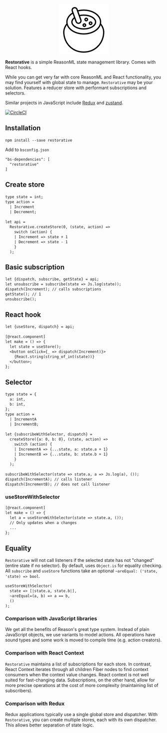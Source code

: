 <p align="center">
  <img width="160" src="restorative.png" />
</p>

**Restorative** is a simple ReasonML state management library. Comes with React hooks.

While you can get very far with core ReasonML and React functionality, you may find yourself with global state to manage. `Restorative` may be your solution. Features a reducer store with performant subscriptions and selectors.

Similar projects in JavaScript include [Redux](https://redux.js.org/) and [zustand](https://github.com/react-spring/zustand).

[![CircleCI](https://circleci.com/gh/paulshen/restorative/tree/master.svg?style=svg)](https://circleci.com/gh/paulshen/restorative/tree/master)

## Installation

```
npm install --save restorative
```

Add to `bsconfig.json`

```
"bs-dependencies": [
  "restorative"
]
```

## Create store

```reason
type state = int;
type action =
  | Increment
  | Decrement;

let api =
  Restorative.createStore(0, (state, action) =>
    switch (action) {
    | Increment => state + 1
    | Decrement => state - 1
    }
  );
```

## Basic subscription

```reason
let {dispatch, subscribe, getState} = api;
let unsubscribe = subscribe(state => Js.log(state));
dispatch(Increment); // calls subscriptions
getState(); // 1
unsubscribe();
```

## React hook

```reason
let {useStore, dispatch} = api;

[@react.component]
let make = () => {
  let state = useStore();
  <button onClick={_ => dispatch(Increment)}>
    {React.string(string_of_int(state))}
  </button>;
};
```

## Selector

```reason
type state = {
  a: int,
  b: int,
};
type action =
  | IncrementA
  | IncrementB;

let {subscribeWithSelector, dispatch} =
  createStore({a: 0, b: 0}, (state, action) =>
    switch (action) {
    | IncrementA => {...state, a: state.a + 1}
    | IncrementB => {...state, b: state.b + 1}
    }
  );

subscribeWithSelector(state => state.a, a => Js.log(a), ());
dispatch(IncrementA); // calls listener
dispatch(IncrementB); // does not call listener
```

### useStoreWithSelector

```reason
[@react.component]
let make = () => {
  let a = useStoreWithSelector(state => state.a, ());
  // Only updates when a changes
  ...
};
```

## Equality

`Restorative` will not call listeners if the selected state has not "changed" (entire state if no selector). By default, uses `Object.is` for equality checking. All `subscribe` and `useStore` functions take an optional `~areEqual: ('state, 'state) => bool`.

```reason
useStoreWithSelector(
  state => [|state.a, state.b|],
  ~areEqual=(a, b) => a == b,
  ()
);
```

### Comparison with JavaScript libraries

We get all the benefits of Reason's great type system. Instead of plain JavaScript objects, we use variants to model actions. All operations have sound types and some work is moved to compile time (e.g. action creators).

### Comparison with React Context

`Restorative` maintains a list of subscriptions for each store. In contrast, React Context iterates through all children Fiber nodes to find context consumers when the context value changes. React context is not well suited for fast-changing data. Subscriptions, on the other hand, allow for more precise operations at the cost of more complexity (maintaining list of subscribers).

### Comparison with Redux

Redux applications typically use a single global store and dispatcher. With `Restorative`, you can create multiple stores, each with its own dispatcher. This allows better separation of state logic.
